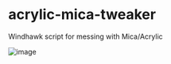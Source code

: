 # acrylic-mica-tweaker
Windhawk script for messing with Mica/Acrylic

![image](https://github.com/im-tem/acrylic-mica-tweaker/assets/18075164/31ccea57-453f-4285-a542-889a06392e0f)
